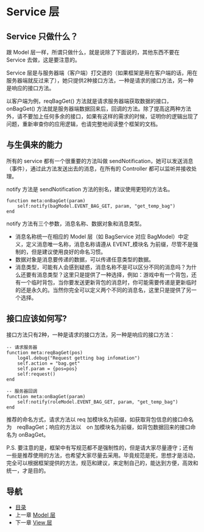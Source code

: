 # Service 层

## Service 只做什么？

跟 Model 层一样，所谓只做什么，就是说除了下面说的，其他东西不要在 Service 去做，这是要注意的。

Service 层是与服务器端（客户端）打交道的（如果框架是用在客户端的话，用在服务器端就反过来了），她只提供2种接口方法，一种是请求的接口方法，另一种是响应的接口方法。

以客户端为例，reqBagGet() 方法就是请求服务器端获取数据的接口，onBagGet() 方法就是服务器端数据回来后，回调的方法。除了提高这两种方法外，请不要加上任何多余的接口，如果有这样的需求的时候，证明你的逻辑出现了问题，重新审查你的应用逻辑，也请完整地阅读整个框架的文档。

## 与生俱来的能力

所有的 service 都有一个很重要的方法叫做 sendNotification，她可以发送消息（事件），通过此方法发送出去的消息，在所有的 Controller 都可以监听并接收处理。

notify 方法是 sendNotification 方法的别名，建议使用更短的方法名。

	function meta:onBagGet(param)
		self:notify(bagModel.EVENT_BAG_GET, param, "get_temp_bag")
	end

notify 方法有三个参数，消息名称、数据对象和消息类型。

- 消息名称统一在相应的 Model 层（如 BagService 对应 BagModel）中定义，定义消息唯一名称，消息名称请遵从 EVENT_模块名 为前缀，尽管不是强制的，但是建议使用良好的命名习惯。
- 数据对象是消息要传递的数据，可以传递任意类型的数据。
- 消息类型，可能有人会感到疑惑，消息名称不是可以区分不同的消息吗？为什么还要有消息类型？这里只是提供了一种选择，例如：游戏中有一个背包，还有一个临时背包，当你要发送更新背包的消息时，你可能需要传递是更新临时的还是永久的。当然你完全可以定义两个不同的消息名，这里只是提供了另一个选择。

## 接口应该如何写?

接口方法只有2种，一种是请求的接口方法，另一种是响应的接口方法：

	-- 请求服务器
	function meta:reqBagGet(pos)
		log4l.debug("Request getting bag infomation")
		self.action = "bag.get"
		self.param = {pos=pos}
		self:request()
	end

	-- 服务器回调
	function meta:onBagGet(param)
		self:notify(roleModel.EVENT_BAG_GET, param, "get_temp_bag")
	end

推荐的命名方式，请求方法以 req 加模块名为前缀，如获取背包信息的接口命名为　reqBagGet；响应的方法以　on 加模块名为前缀，如背包数据回来的接口命名为 onBagGet。

P.S. 要注意的是，框架中有写规范都不是强制性的，但是请大家尽量遵守；还有一些是推荐使用的方法，也希望大家尽量去采用。毕竟规范是死，思想才是活动，完全可以根据框架提供的方法，规范和建议，来定制自己的，能达到方便，高效和统一，才是目的。

## 导航
- [目录](00.md)
- 上一章 [Model 层](03.md)
- 下一章 [View 层](05.md)